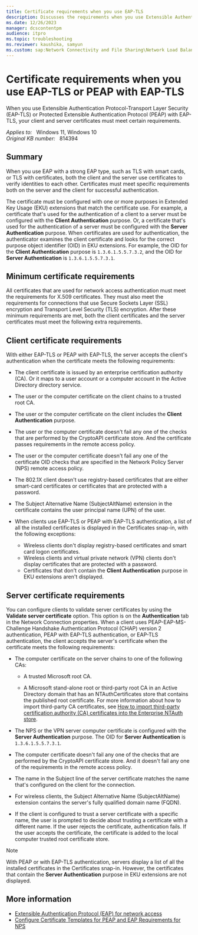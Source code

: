 ```yaml
---
title: Certificate requirements when you use EAP-TLS
description: Discusses the requirements when you use Extensible Authentication Protocol (EAP) Transport Layer Security (TLS) or Protected Extensible Authentication Protocol (PEAP)-EAP-TLS in Windows Server.
ms.date: 12/26/2023
manager: dcscontentpm
audience: itpro
ms.topic: troubleshooting
ms.reviewer: kaushika, samyun
ms.custom: sap:Network Connectivity and File Sharing\Network Load Balancing (NLB), csstroubleshoot
---
```

# Certificate requirements when you use EAP-TLS or PEAP with EAP-TLS

When you use Extensible Authentication Protocol-Transport Layer Security (EAP-TLS) or Protected Extensible Authentication Protocol (PEAP) with EAP-TLS, your client and server certificates must meet certain requirements.

_Applies to:_ &nbsp; Windows 11, Windows 10  
_Original KB number:_ &nbsp; 814394

## Summary

When you use EAP with a strong EAP type, such as TLS with smart cards, or TLS with certificates, both the client and the server use certificates to verify identities to each other. Certificates must meet specific requirements both on the server and the client for successful authentication.

The certificate must be configured with one or more purposes in Extended Key Usage (EKU) extensions that match the certificate use. For example, a certificate that's used for the authentication of a client to a server must be configured with the **Client Authentication** purpose. Or, a certificate that's used for the authentication of a server must be configured with the **Server Authentication** purpose. When certificates are used for authentication, the authenticator examines the client certificate and looks for the correct purpose object identifier (OID) in EKU extensions. For example, the OID for the **Client Authentication** purpose is `1.3.6.1.5.5.7.3.2`, and the OID for **Server Authentication** is `1.3.6.1.5.5.7.3.1`.

## Minimum certificate requirements

All certificates that are used for network access authentication must meet the requirements for X.509 certificates. They must also meet the requirements for connections that use Secure Sockets Layer (SSL) encryption and Transport Level Security (TLS) encryption. After these minimum requirements are met, both the client certificates and the server certificates must meet the following extra requirements.

## Client certificate requirements

With either EAP-TLS or PEAP with EAP-TLS, the server accepts the client's authentication when the certificate meets the following requirements:

- The client certificate is issued by an enterprise certification authority (CA). Or it maps to a user account or a computer account in the Active Directory directory service.

- The user or the computer certificate on the client chains to a trusted root CA.
- The user or the computer certificate on the client includes the **Client Authentication** purpose.
- The user or the computer certificate doesn't fail any one of the checks that are performed by the CryptoAPI certificate store. And the certificate passes requirements in the remote access policy.
- The user or the computer certificate doesn't fail any one of the certificate OID checks that are specified in the Network Policy Server (NPS) remote access policy.
- The 802.1X client doesn't use registry-based certificates that are either smart-card certificates or certificates that are protected with a password.
- The Subject Alternative Name (SubjectAltName) extension in the certificate contains the user principal name (UPN) of the user.
- When clients use EAP-TLS or PEAP with EAP-TLS authentication, a list of all the installed certificates is displayed in the Certificates snap-in, with the following exceptions:
  - Wireless clients don't display registry-based certificates and smart card logon certificates.
  - Wireless clients and virtual private network (VPN) clients don't display certificates that are protected with a password.
  - Certificates that don't contain the **Client Authentication** purpose in EKU extensions aren't displayed.

## Server certificate requirements

You can configure clients to validate server certificates by using the **Validate server certificate** option. This option is on the **Authentication** tab in the Network Connection properties. When a client uses PEAP-EAP-MS-Challenge Handshake Authentication Protocol (CHAP) version 2 authentication, PEAP with EAP-TLS authentication, or EAP-TLS authentication, the client accepts the server's certificate when the certificate meets the following requirements:

- The computer certificate on the server chains to one of the following CAs:

  - A trusted Microsoft root CA.
  
  - A Microsoft stand-alone root or third-party root CA in an Active Directory domain that has an NTAuthCertificates store that contains the published root certificate. For more information about how to import third-party CA certificates, see [How to import third-party certification authority (CA) certificates into the Enterprise NTAuth store](https://support.microsoft.com/help/295663).

- The NPS or the VPN server computer certificate is configured with the **Server Authentication** purpose. The OID for **Server Authentication** is `1.3.6.1.5.5.7.3.1`.

- The computer certificate doesn't fail any one of the checks that are performed by the CryptoAPI certificate store. And it doesn't fail any one of the requirements in the remote access policy.

- The name in the Subject line of the server certificate matches the name that's configured on the client for the connection.

- For wireless clients, the Subject Alternative Name (SubjectAltName) extension contains the server's fully qualified domain name (FQDN).

- If the client is configured to trust a server certificate with a specific name, the user is prompted to decide about trusting a certificate with a different name. If the user rejects the certificate, authentication fails. If the user accepts the certificate, the certificate is added to the local computer trusted root certificate store.

> [!NOTE]
> With PEAP or with EAP-TLS authentication, servers display a list of all the installed certificates in the Certificates snap-in. However, the certificates that contain the **Server Authentication** purpose in EKU extensions are not displayed.

## More information

- [Extensible Authentication Protocol (EAP) for network access](/windows-server/networking/technologies/extensible-authentication-protocol/network-access)
- [Configure Certificate Templates for PEAP and EAP Requirements for NPS](/windows-server/networking/technologies/nps/nps-manage-cert-requirements)
